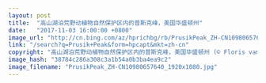 ```yaml
---
layout: post
title:  "高山湖泊荒野动植物自然保护区内的普斯克峰，美国华盛顿州"
date:   "2017-11-03 16:00:00 +0800"
image_url: "http://cn.bing.com/az/hprichbg/rb/PrusikPeak_ZH-CN10980657640_1920x1080.jpg"
link: "/search?q=Prusik+Peak&form=hpcapt&mkt=zh-cn"
copyright: "高山湖泊荒野动植物自然保护区内的普斯克峰，美国华盛顿州 (© Floris van Breugel/Minden Pictures)"
image_hash: "38784c286a308c3a1b54a0b3ba4ea9c2"
image_filename: "PrusikPeak_ZH-CN10980657640_1920x1080.jpg"
---
```

